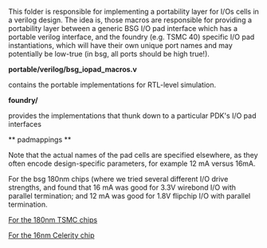 This folder is responsible for implementing a portability layer for I/Os cells in a verilog design.
The idea is, those macros are responsible for providing a portability layer between a generic BSG I/O pad
interface which has a portable verilog interface, and the foundry (e.g. TSMC 40) specific I/O pad instantiations, 
which will have their own unique port names and may potentially be low-true (in bsg, all ports should be high true!).

**portable/verilog/bsg_iopad_macros.v**

contains the portable implementations for RTL-level simulation.

**foundry/** 

provides the implementations that thunk down to a particular PDK's I/O pad interfaces

** padmappings **

Note that the actual names of the pad cells are specified elsewhere, as they often encode design-specific parameters, for example 12 mA versus 16mA.

For the bsg 180nm chips (where we tried several different I/O drive strengths, and found that 16 mA was good for 3.3V wirebond I/O with parallel termination;
and 12 mA was good for 1.8V flipchip I/O with parallel termination.

[For the 180nm TSMC chips](https://bitbucket.org/taylor-bsg/bsg_packaging/src/master/ucsd_bga_332/pinouts/bsg_two/tsmc_16/verilog/padmappings/one/bsg_padmapping.v)

[For the 16nm Celerity chip](https://bitbucket.org/taylor-bsg/bsg_packaging/src/master/ucsd_bga_332/pinouts/bsg_two/tsmc_16/verilog/padmappings/one/bsg_padmapping.v)


